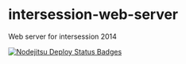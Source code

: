 intersession-web-server
=======================

Web server for intersession 2014

[![Nodejitsu Deploy Status Badges](https://webhooks.nodejitsu.com/nodejitsu/intersession-web-server.png)](https://webops.nodejitsu.com#nodejitsu/webhooks)